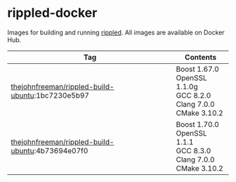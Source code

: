 # rippled-docker

Images for building and running [rippled](https://github.com/ripple/rippled).
All images are available on Docker Hub.

| Tag | Contents |
| --- | -------- |
| [thejohnfreeman/rippled-build-ubuntu](https://cloud.docker.com/repository/docker/thejohnfreeman/rippled-build-ubuntu):1bc7230e5b97 | Boost 1.67.0 <br /> OpenSSL 1.1.0g <br /> GCC 8.2.0 <br /> Clang 7.0.0 <br /> CMake 3.10.2
| [thejohnfreeman/rippled-build-ubuntu](https://cloud.docker.com/repository/docker/thejohnfreeman/rippled-build-ubuntu):4b73694e07f0 | Boost 1.70.0 <br /> OpenSSL 1.1.1 <br /> GCC 8.3.0 <br /> Clang 7.0.0 <br /> CMake 3.10.2
